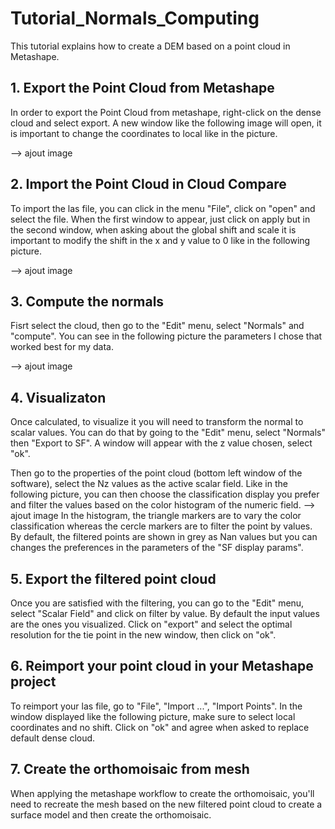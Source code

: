 # Tutorial_Normals_Computing

This tutorial explains how to create a DEM based on a point cloud in Metashape. 

## 1. Export the Point Cloud from Metashape

In order to export the Point Cloud from metashape, right-click on the dense cloud and select export. A new window like the following image will open, it is important to change the coordinates to local like in the picture. 

--> ajout image

## 2. Import the Point Cloud in Cloud Compare 

To import the las file, you can click in the menu "File", click on "open" and select the file. When the first window to appear, just click on apply but in the second window, when asking about the global shift and scale it is important to modify the shift in the x and y value to 0 like in the following picture. 

--> ajout image 

## 3. Compute the normals 

Fisrt select the cloud, then go to the "Edit" menu, select "Normals" and "compute". You can see in the following picture the parameters I chose that worked best for my data. 

--> ajout image 

## 4. Visualizaton 

Once calculated, to visualize it you will need to transform the normal to scalar values. You can do that by going to the "Edit" menu, select "Normals" then "Export to SF". A window will appear with the z value chosen, select "ok". 

Then go to the properties of the point cloud (bottom left window of the software), select the Nz values as the active scalar field. Like in the following picture, you can then choose the classification display you prefer and filter the values based on the color histogram of the numeric field. 
--> ajout image
In the histogram, the triangle markers are to vary the color classification whereas the cercle markers are to filter the point by values. By default, the filtered points are shown in grey as Nan values but you can changes the preferences in the parameters of the "SF display params".

## 5. Export the filtered point cloud

Once you are satisfied with the filtering, you can go to the "Edit" menu, select "Scalar Field" and click on filter by value. By default the input values are the ones you visualized. Click on "export" and select the optimal resolution for the tie point in the new window, then click on "ok".

## 6. Reimport your point cloud in your Metashape project 

To reimport your las file, go to "File", "Import ...", "Import Points". In the window displayed like the following picture, make sure to select local coordinates and no shift. Click on "ok" and agree when asked to replace default dense cloud. 

## 7. Create the orthomoisaic from mesh 

When applying the metashape workflow to create the orthomoisaic, you'll need to recreate the mesh based on the new filtered point cloud to create a surface model and then create the orthomoisaic. 

